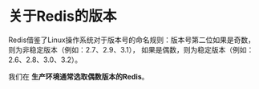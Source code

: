 关于Redis的版本
=================================================================
Redis借鉴了Linux操作系统对于版本号的命名规则：版本号第二位如果是奇数，则为非稳定版本（例如：2.7、2.9、3.1），
如果是偶数，则为稳定版本（例如：2.6、2.8、3.0、3.2）。

我们在 **生产环境通常选取偶数版本的Redis**。